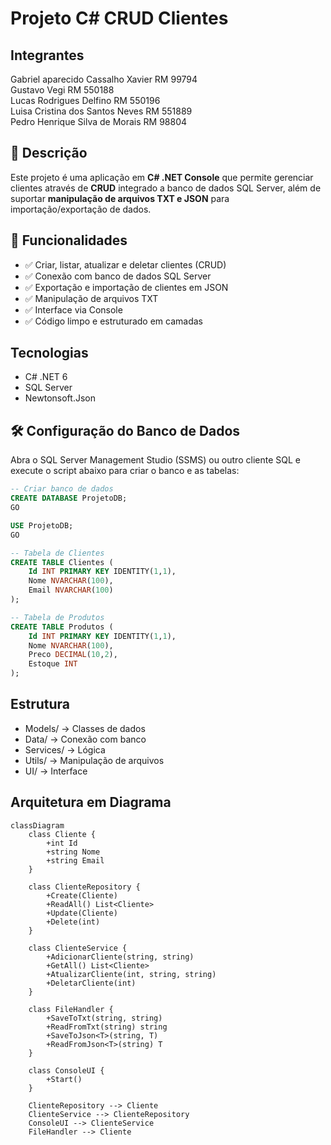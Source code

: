# Projeto C# CRUD Clientes

## Integrantes
Gabriel aparecido Cassalho Xavier RM 99794  
Gustavo Vegi RM 550188  
Lucas Rodrigues Delfino RM 550196  
Luisa Cristina dos Santos Neves RM 551889  
Pedro Henrique Silva de Morais RM 98804  


## 📌 Descrição
Este projeto é uma aplicação em **C# .NET Console** que permite gerenciar clientes através de **CRUD** integrado a banco de dados SQL Server, além de suportar **manipulação de arquivos TXT e JSON** para importação/exportação de dados.

## 🎯 Funcionalidades
- ✅ Criar, listar, atualizar e deletar clientes (CRUD)
- ✅ Conexão com banco de dados SQL Server
- ✅ Exportação e importação de clientes em JSON
- ✅ Manipulação de arquivos TXT
- ✅ Interface via Console
- ✅ Código limpo e estruturado em camadas

## Tecnologias
- C# .NET 6
- SQL Server
- Newtonsoft.Json

## 🛠️ Configuração do Banco de Dados

Abra o SQL Server Management Studio (SSMS) ou outro cliente SQL e execute o script abaixo para criar o banco e as tabelas:

```sql
-- Criar banco de dados
CREATE DATABASE ProjetoDB;
GO

USE ProjetoDB;
GO

-- Tabela de Clientes
CREATE TABLE Clientes (
    Id INT PRIMARY KEY IDENTITY(1,1),
    Nome NVARCHAR(100),
    Email NVARCHAR(100)
);

-- Tabela de Produtos
CREATE TABLE Produtos (
    Id INT PRIMARY KEY IDENTITY(1,1),
    Nome NVARCHAR(100),
    Preco DECIMAL(10,2),
    Estoque INT
);
```

## Estrutura
- Models/ -> Classes de dados
- Data/ -> Conexão com banco
- Services/ -> Lógica
- Utils/ -> Manipulação de arquivos
- UI/ -> Interface

## Arquitetura em Diagrama 
```mermaid
classDiagram
    class Cliente {
        +int Id
        +string Nome
        +string Email
    }

    class ClienteRepository {
        +Create(Cliente)
        +ReadAll() List<Cliente>
        +Update(Cliente)
        +Delete(int)
    }

    class ClienteService {
        +AdicionarCliente(string, string)
        +GetAll() List<Cliente>
        +AtualizarCliente(int, string, string)
        +DeletarCliente(int)
    }

    class FileHandler {
        +SaveToTxt(string, string)
        +ReadFromTxt(string) string
        +SaveToJson<T>(string, T)
        +ReadFromJson<T>(string) T
    }

    class ConsoleUI {
        +Start()
    }

    ClienteRepository --> Cliente
    ClienteService --> ClienteRepository
    ConsoleUI --> ClienteService
    FileHandler --> Cliente

